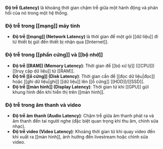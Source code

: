 **Độ trễ (Latency)** là khoảng thời gian chậm trễ giữa một hành động và phản hồi của nó trong một hệ thống.

### Độ trễ trong [[mạng]] máy tính

- **Độ trễ [[mạng]] (Network Latency)** là thời gian để một gói [[dữ liệu]] đi từ thiết bị gửi đến thiết bị nhận qua [[Internet]].
### Độ trễ trong [[phần cứng]] và [[bộ nhớ]]

- **Độ trễ [[RAM]] (Memory Latency)**: Thời gian để [[bộ xử lý]] ([[CPU]]) [[truy cập dữ liệu]] từ [[RAM]].
- **Độ trễ [[ổ cứng]] (Disk Latency)**: Thời gian cần để [[đọc dữ liệu|đọc]] hoặc [[ghi dữ liệu|ghi]] [[dữ liệu]] lên [[ổ cứng]] [[HDD]]/[[SSD]].
- **Độ trễ [[màn hình]] (Display Latency)**: Thời gian từ khi [[GPU]] gửi khung hình đến khi hiển thị trên [[màn hình]].
### Độ trễ trong âm thanh và video

- **Độ trễ âm thanh (Audio Latency)**: Chậm trễ giữa âm thanh phát ra và âm thanh đến tai người nghe (đặc biệt quan trọng khi thu âm, chỉnh sửa nhạc).
- **Độ trễ video (Video Latency)**: Khoảng thời gian từ khi quay video đến khi xuất ra [[màn hình]], ảnh hưởng đến livestream hoặc chỉnh sửa video.